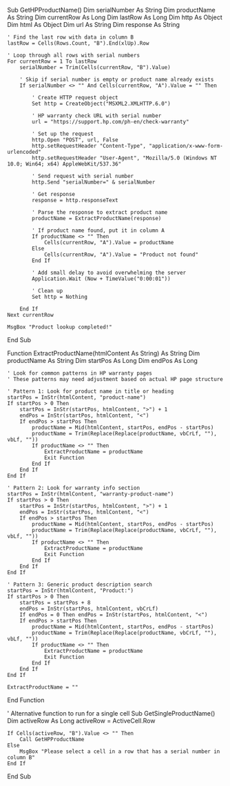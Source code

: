 Sub GetHPProductName()
    Dim serialNumber As String
    Dim productName As String
    Dim currentRow As Long
    Dim lastRow As Long
    Dim http As Object
    Dim html As Object
    Dim url As String
    Dim response As String
    
    ' Find the last row with data in column B
    lastRow = Cells(Rows.Count, "B").End(xlUp).Row
    
    ' Loop through all rows with serial numbers
    For currentRow = 1 To lastRow
        serialNumber = Trim(Cells(currentRow, "B").Value)
        
        ' Skip if serial number is empty or product name already exists
        If serialNumber <> "" And Cells(currentRow, "A").Value = "" Then
            
            ' Create HTTP request object
            Set http = CreateObject("MSXML2.XMLHTTP.6.0")
            
            ' HP warranty check URL with serial number
            url = "https://support.hp.com/ph-en/check-warranty"
            
            ' Set up the request
            http.Open "POST", url, False
            http.setRequestHeader "Content-Type", "application/x-www-form-urlencoded"
            http.setRequestHeader "User-Agent", "Mozilla/5.0 (Windows NT 10.0; Win64; x64) AppleWebKit/537.36"
            
            ' Send request with serial number
            http.Send "serialNumber=" & serialNumber
            
            ' Get response
            response = http.responseText
            
            ' Parse the response to extract product name
            productName = ExtractProductName(response)
            
            ' If product name found, put it in column A
            If productName <> "" Then
                Cells(currentRow, "A").Value = productName
            Else
                Cells(currentRow, "A").Value = "Product not found"
            End If
            
            ' Add small delay to avoid overwhelming the server
            Application.Wait (Now + TimeValue("0:00:01"))
            
            ' Clean up
            Set http = Nothing
            
        End If
    Next currentRow
    
    MsgBox "Product lookup completed!"
End Sub

Function ExtractProductName(htmlContent As String) As String
    Dim productName As String
    Dim startPos As Long
    Dim endPos As Long
    
    ' Look for common patterns in HP warranty pages
    ' These patterns may need adjustment based on actual HP page structure
    
    ' Pattern 1: Look for product name in title or heading
    startPos = InStr(htmlContent, "product-name")
    If startPos > 0 Then
        startPos = InStr(startPos, htmlContent, ">") + 1
        endPos = InStr(startPos, htmlContent, "<")
        If endPos > startPos Then
            productName = Mid(htmlContent, startPos, endPos - startPos)
            productName = Trim(Replace(Replace(productName, vbCrLf, ""), vbLf, ""))
            If productName <> "" Then
                ExtractProductName = productName
                Exit Function
            End If
        End If
    End If
    
    ' Pattern 2: Look for warranty info section
    startPos = InStr(htmlContent, "warranty-product-name")
    If startPos > 0 Then
        startPos = InStr(startPos, htmlContent, ">") + 1
        endPos = InStr(startPos, htmlContent, "<")
        If endPos > startPos Then
            productName = Mid(htmlContent, startPos, endPos - startPos)
            productName = Trim(Replace(Replace(productName, vbCrLf, ""), vbLf, ""))
            If productName <> "" Then
                ExtractProductName = productName
                Exit Function
            End If
        End If
    End If
    
    ' Pattern 3: Generic product description search
    startPos = InStr(htmlContent, "Product:")
    If startPos > 0 Then
        startPos = startPos + 8
        endPos = InStr(startPos, htmlContent, vbCrLf)
        If endPos = 0 Then endPos = InStr(startPos, htmlContent, "<")
        If endPos > startPos Then
            productName = Mid(htmlContent, startPos, endPos - startPos)
            productName = Trim(Replace(Replace(productName, vbCrLf, ""), vbLf, ""))
            If productName <> "" Then
                ExtractProductName = productName
                Exit Function
            End If
        End If
    End If
    
    ExtractProductName = ""
End Function

' Alternative function to run for a single cell
Sub GetSingleProductName()
    Dim activeRow As Long
    activeRow = ActiveCell.Row
    
    If Cells(activeRow, "B").Value <> "" Then
        Call GetHPProductName
    Else
        MsgBox "Please select a cell in a row that has a serial number in column B"
    End If
End Sub

